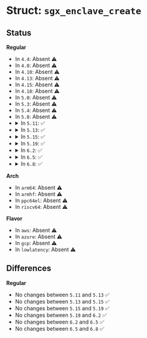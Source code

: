 # Struct: <code>sgx_enclave_create</code>

## Status
<b>Regular</b>
<ul>
<li>
In <code>4.4</code>: Absent ⚠️
</li>
<li>
In <code>4.8</code>: Absent ⚠️
</li>
<li>
In <code>4.10</code>: Absent ⚠️
</li>
<li>
In <code>4.13</code>: Absent ⚠️
</li>
<li>
In <code>4.15</code>: Absent ⚠️
</li>
<li>
In <code>4.18</code>: Absent ⚠️
</li>
<li>
In <code>5.0</code>: Absent ⚠️
</li>
<li>
In <code>5.3</code>: Absent ⚠️
</li>
<li>
In <code>5.4</code>: Absent ⚠️
</li>
<li>
In <code>5.8</code>: Absent ⚠️
</li>
<li>
<details>
<summary>In <code>5.11</code>: ✅</summary>

```c
struct sgx_enclave_create {
    __u64 src;
};
```
</details>
</li>
<li>
<details>
<summary>In <code>5.13</code>: ✅</summary>

```c
struct sgx_enclave_create {
    __u64 src;
};
```
</details>
</li>
<li>
<details>
<summary>In <code>5.15</code>: ✅</summary>

```c
struct sgx_enclave_create {
    __u64 src;
};
```
</details>
</li>
<li>
<details>
<summary>In <code>5.19</code>: ✅</summary>

```c
struct sgx_enclave_create {
    __u64 src;
};
```
</details>
</li>
<li>
<details>
<summary>In <code>6.2</code>: ✅</summary>

```c
struct sgx_enclave_create {
    __u64 src;
};
```
</details>
</li>
<li>
<details>
<summary>In <code>6.5</code>: ✅</summary>

```c
struct sgx_enclave_create {
    __u64 src;
};
```
</details>
</li>
<li>
<details>
<summary>In <code>6.8</code>: ✅</summary>

```c
struct sgx_enclave_create {
    __u64 src;
};
```
</details>
</li>
</ul>
<b>Arch</b>
<ul>
<li>
In <code>arm64</code>: Absent ⚠️
</li>
<li>
In <code>armhf</code>: Absent ⚠️
</li>
<li>
In <code>ppc64el</code>: Absent ⚠️
</li>
<li>
In <code>riscv64</code>: Absent ⚠️
</li>
</ul>
<b>Flavor</b>
<ul>
<li>
In <code>aws</code>: Absent ⚠️
</li>
<li>
In <code>azure</code>: Absent ⚠️
</li>
<li>
In <code>gcp</code>: Absent ⚠️
</li>
<li>
In <code>lowlatency</code>: Absent ⚠️
</li>
</ul>

## Differences
<b>Regular</b>
<ul>
<li>
No changes between <code>5.11</code> and <code>5.13</code> ✅
</li>
<li>
No changes between <code>5.13</code> and <code>5.15</code> ✅
</li>
<li>
No changes between <code>5.15</code> and <code>5.19</code> ✅
</li>
<li>
No changes between <code>5.19</code> and <code>6.2</code> ✅
</li>
<li>
No changes between <code>6.2</code> and <code>6.5</code> ✅
</li>
<li>
No changes between <code>6.5</code> and <code>6.8</code> ✅
</li>
</ul>

